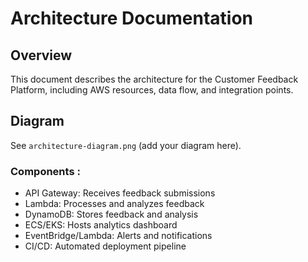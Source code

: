 # Architecture Documentation

## Overview
This document  describes the architecture for the Customer Feedback Platform, including AWS resources, data flow, and integration points.

## Diagram
See `architecture-diagram.png` (add your diagram here). 

### Components :
- API Gateway: Receives feedback submissions
- Lambda: Processes and analyzes feedback
- DynamoDB: Stores feedback and analysis
- ECS/EKS: Hosts analytics dashboard
- EventBridge/Lambda: Alerts and notifications
- CI/CD: Automated deployment pipeline
